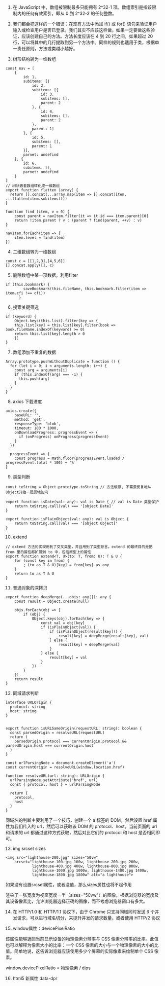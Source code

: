 1. 在 JavaScript 中，数组被限制最多只能拥有 2^32-1 项。数组索引是指该限制内的任何有效索引，即从 0 到 2^32-2 的任何整数。

2. 我们都会犯这样的一个错误：在现有方法中添加 if() 或 for() 语句来验证用户输入或检查用户是否已登录。我们其实不应该这样做。如果一定要做这些验证，应该创建自己的方法。方法长度应该在 4 到 20 行之间，如果超过 20 行，可以将其中的几行提取到另一个方法中。同样的规则也适用于类，根据单一责任原则，方法或类越小越好。

3. 树形结构转为一维数组

```
const nav = [
    {
        id: 1,
        subitems: [{
            id: 2,
            subitems: [{
                id: 3,
                subitems: [],
                parent: 2
            }, {
                id: 4,
                subitems: [],
                parent: 2
            },
            parent: 1]
        }, {
            id: 5,
            subitems: [],
            parent: 1
        }],
        parnet: undefind
    }, {
        id: 6,
        subitems: [],
        parnet: undefind
    }
]
// 树状嵌套数组转化成一维数组
export function flatten (array) {
  return [].concat(...array.map(item => [].concat(item, ...flatten(item.subitems))))
}

function find (item, v = 0) {
    const parent = navItem.filter(it => it.id === item.parent)[0]
    return !item.parent ? v : (parent ? find(parent, ++v) : v)
}

navItem.forEach(item => {
    item.level = find(item)
})
```

4. 二维数组转为一维数组

```
const c = [[1,2,3],[4,5,6]]
[].concat.apply([], c)
```

5. 删除数组中某一项数据，利用filter
```
if (this.bookmark) {
        saveBookmark(this.fileName, this.bookmark.filter(item => item.cfi !== cfi))
      }
```

6. 搜索关键筛选
```
if (keyword) {
    Object.keys(this.list).filter(key => {
    this.list[key] = this.list[key].filter(book => book.fileName.indexOf(keyword) >= 0)
    return this.list[key].length > 0
    })
}
```

7. 数组添加不重复的数据
```
Array.prototype.pushWithoutDuplicate = function () {
  for (let i = 0; i < arguments.length; i++) {
    const arg = arguments[i]
    if (this.indexOf(arg) === -1) {
      this.push(arg)
    }
  }
}
```

8. axios 下载进度
```
axios.create({
    baseURL: '',
    method: 'get',
    responseType: 'blob',
    timeout: 180 * 1000,
    onDownloadProgress: progressEvent => {
      if (onProgress) onProgress(progressEvent)
    }
  })

  progressEvent => {
    const progress = Math.floor(progressEvent.loaded / progressEvent.total * 100) + '%'
}
```

9. 类型判断
```
const toString = Object.prototype.toString // 方法缓存, 不需要反复地从Object开始一层层地访问

export function isDate(val: any): val is Date { // val is Date 类型保护
    return toString.call(val) === '[object Date]'
}

export function isPlainObject(val: any): val is Object {
    return toString.call(val) === '[object Object]'
}
```

10. extend

```
// extend 方法的实现用到了交叉类型，并且用到了类型断言。extend 的最终目的是把 from 里的属性都扩展到 to 中，包括原型上的属性
export function extend<T, U>(to: T, from: U): T & U {
    for (const key in from) {
        ; (to as T & U)[key] = from[key] as any
    }
    return to as T & U
}
```

11. 普通对象的深拷贝

```
export function deepMerge(...objs: any[]): any {
    const result = Object.create(null)

    objs.forEach(obj => {
        if (obj) {
            Object.keys(obj).forEach(key => {
                const val = obj[key]
                if (isPlainObject(val)) {
                    if (isPlainObject(result[key])) {
                        result[key] = deepMerge(result[key], val)
                    } else {
                        result[key] = deepMerge(val)
                    }
                } else {
                    result[key] = val
                }
            })
        }
    })
    return result
}
```

12. 同域请求判断
```
interface URLOrigin {
  protocol: string
  host: string
}


export function isURLSameOrigin(requestURL: string): boolean {
  const parsedOrigin = resolveURL(requestURL)
  return (
    parsedOrigin.protocol === currentOrigin.protocol && parsedOrigin.host === currentOrigin.host
  )
}

const urlParsingNode = document.createElement('a')
const currentOrigin = resolveURL(window.location.href)

function resolveURL(url: string): URLOrigin {
  urlParsingNode.setAttribute('href', url)
  const { protocol, host } = urlParsingNode

  return {
    protocol,
    host
  }
}
```
同域名的判断主要利用了一个技巧，创建一个 a 标签的 DOM，然后设置 href 属性为我们传入的 url，然后可以获取该 DOM 的 protocol、host。当前页面的 url 和请求的 url 都通过这种方式获取，然后对比它们的 protocol 和 host 是否相同即可。

13. img srcset sizes

```
<img src="lighthouse-200.jpg" sizes="50vw"
    srcset="lighthouse-100.jpg 100w, lighthouse-200.jpg 200w,
            lighthouse-400.jpg 400w, lighthouse-800.jpg 800w,
            lighthouse-1000.jpg 1000w, lighthouse-1400.jpg 1400w,
            lighthouse-1800.jpg 1800w" alt="a lighthouse">
```
如果没有设置srcset属性，或者没值，那么sizes属性也将不起作用

渲染了一张宽度为视窗宽度一半（sizes="50vw"）的图像，根据浏览器的宽度及其设备像素比，允许浏览器选择正确的图像，而不考虑浏览器窗口有多大。

14. 在 HTTP/1.0 和 HTTP/1.1 协议下，由于 Chrome 只支持同域同时发送 6 个并发请求，可以进行域名切分，来提升并发的请求数量，或者使用 HTTP/2 协议

15. window属性：devicePixelRatio

该属性能够返回当前显示设备的物理像素分辨率与 CSS 像素分辨率的比率。此值也可以解释为像素大小的比率：一个 CSS 像素的大小与一个物理像素的大小的比值。简单地说，这告诉浏览器应该使用多少个屏幕的实际像素来绘制单个 CSS 像素。

window.devicePixelRatio = 物理像素 / dips

16. html5 新属性 data-dpr
